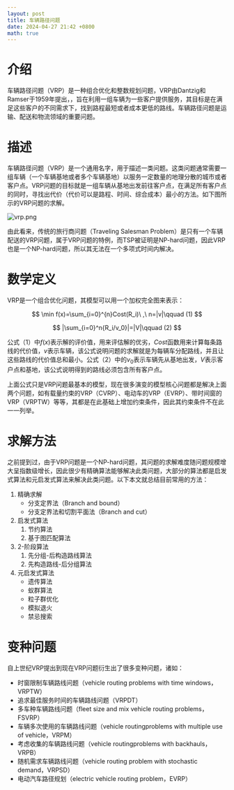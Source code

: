 ```yaml
---
layout: post
title: 车辆路径问题
date: 2024-04-27 21:42 +0800
math: true
---
```


# 介绍

车辆路径问题（VRP）是一种组合优化和整数规划问题，VRP由Dantzig和Ramser于1959年提出，，旨在利用一组车辆为一些客户提供服务，其目标是在满足这些客户的不同需求下，找到路程最短或者成本更低的路线。车辆路径问题是运输、配送和物流领域的重要问题。

# 描述

车辆路径问题（VRP）是一个通用名字，用于描述一类问题。这类问题通常需要一组车辆（一个车辆基地或者多个车辆基地）以服务一定数量的地理分散的城市或者客户点。VRP问题的目标就是一组车辆从基地出发前往客户点，在满足所有客户点的同时，寻找出代价（代价可以是路程、时间、综合成本）最小的方法。如下图所示的VRP问题的求解。



![vrp.png](http://blog-chenhj.oss-cn-heyuan.aliyuncs.com/aurora/articles/49221d1d043f3cb98bb5875cbf386b88.png)



由此看来，传统的旅行商问题（Traveling Salesman Problem）是只有一个车辆配送的VRP问题，属于VRP问题的特例，而TSP被证明是NP-hard问题，因此VRP也是一个NP-hard问题，所以其无法在一个多项式时间内解决。

# 数学定义

VRP是一个组合优化问题，其模型可以用一个加权完全图来表示：

$$
\min f(x)=\sum_{i=0}^{n}Cost(R_i)\ ,\ n=|v|\qquad (1)
$$

$$
|\sum_{i=0}^n{R_i/v_0}|=|V|\qquad (2)
$$

公式（1）中$f(x)$表示解的评价值，用来评估解的优劣，$Cost$函数用来计算每条路线的代价值，$v$表示车辆，该公式说明问题的求解就是为每辆车分配路线，并且让这些路线的代价值总和最小。公式（2）中的$v_0$表示车辆先从基地出发，$V$​表示客户点和基地，该公式说明得到的路线必须包含所有客户点。

上面公式只是VRP问题最基本的模型，现在很多演变的模型核心问题都是解决上面两个问题，如有载量约束的VRP（CVRP）、电动车的VRP（EVRP）、带时间窗的VRP（VRPTW）等等，其都是在此基础上增加约束条件，因此其约束条件不在此一一列举。

# 求解方法

之前提到过，由于VRP问题是一个NP-hard问题，其问题的求解难度随问题规模增大呈指数级增长，因此很少有精确算法能够解决此类问题，大部分的算法都是启发式算法和元启发式算法来解决此类问题。以下本文就总结目前常用的方法：

1. 精确求解
   - 分支定界法（Branch and bound）
   - 分支定界法和切割平面法（Branch and cut）
2. 启发式算法
   1. 节约算法
   2. 基于图匹配算法
3. 2-阶段算法
   1. 先分组-后构造路线算法
   2. 先构造路线-后分组算法
4. 元启发式算法
   - 遗传算法
   - 蚁群算法
   - 粒子群优化
   - 模拟退火
   - 禁忌搜索

# 变种问题

自上世纪VRP提出到现在VRP问题衍生出了很多变种问题，诸如：

- 时窗限制车辆路线问题（vehicle routing problems with time windows，VRPTW）
- 追求最佳服务时间的车辆路线问题（VRPDT）
- 多车种车辆路线问题（fleet size and mix vehicle routing problems，FSVRP）
- 车辆多次使用的车辆路线问题（vehicle routingproblems with multiple use of vehicle，VRPM）
- 考虑收集的车辆路线问题（vehicle routingproblems with backhauls，VRPB）
- 随机需求车辆路线问题（vehicle routing problem with stochastic demand，VRPSD）
- 电动汽车路径规划（electric vehicle routing problem，EVRP）

